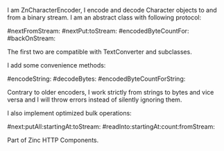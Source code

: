 I am ZnCharacterEncoder, I encode and decode Character objects to and from a binary stream.
I am an abstract class with following protocol:

#nextFromStream:
#nextPut:toStream:
#encodedByteCountFor:
#backOnStream:

The first two are compatible with TextConverter and subclasses.

I add some convenience methods:

#encodeString:
#decodeBytes:
#encodedByteCountForString:

Contrary to older encoders, I work strictly from strings to bytes and vice versa and I will throw errors instead of silently ignoring them.

I also implement optimized bulk operations:

#next:putAll:startingAt:toStream:
#readInto:startingAt:count:fromStream:

Part of Zinc HTTP Components.